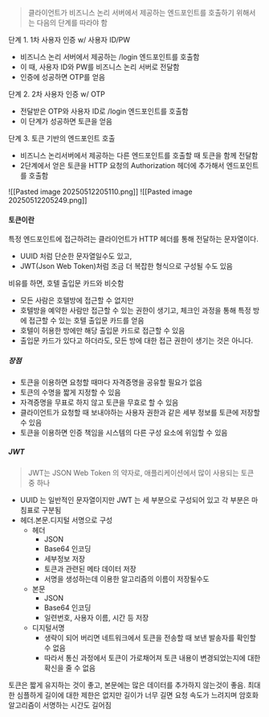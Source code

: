 > 클라이언트가 비즈니스 논리 서버에서 제공하는 엔드포인트를 호출하기 위해서는 다음의 단계를 따라야 함

단계 1. 1차 사용자 인증 w/ 사용자 ID/PW
- 비즈니스 논리 서버에서 제공하는 /login 엔드포인트를 호출함
- 이 때, 사용자 ID와 PW를 비즈니스 논리 서버로 전달함
- 인증에 성공하면 OTP를 얻음

단계 2. 2차 사용자 인증 w/ OTP
- 전달받은 OTP와 사용자 ID로 /login 엔드포인트를 호출함
- 이 단계가 성공하면 토큰을 얻음

단계 3. 토큰 기반의 엔드포인트 호출
- 비즈니스 논리서버에서 제공하는 다른 엔드포인트를 호출할 때 토큰을 함께 전달함
- 2단계에서 얻은 토큰을 HTTP 요청의 Authorization 헤더에 추가해서 엔드포인트를 호출함


![[Pasted image 20250512205110.png]]
![[Pasted image 20250512205249.png]]


#### 토큰이란
특정 엔드포인트에 접근하려는 클라이언트가 HTTP 헤더를 통해 전달하는 문자열이다.
- UUID 처럼 단순한 문자열일수도 있고,
- JWT(Json Web Token)처럼 조금 더 복잡한 형식으로 구성될 수도 있음

비유를 하면, 호텔 출입문 카드와 비슷함
- 모든 사람은 호텔방에 접근할 수 없지만
- 호텔방을 예약한 사람만 접근할 수 있는 권한이 생기고, 체크인 과정을 통해 특정 방에 접근할 수 있는 호텔 출입문 카드를 얻음
- 호텔이 허용한 방에만 해당 출입문 카드로 접근할 수 있음
- 출입문 카드가 있다고 하더라도, 모든 방에 대한 접근 권한이 생기는 것은 아니다. 

##### 장점 
- 토큰을 이용하면 요청할 때마다 자격증명을 공유할 필요가 없음
- 토큰의 수명을 짧게 지정할 수 있음
- 자격증명을 무표로 하지 않고 토큰을 무효로 할 수 있음
- 클라이언트가 요청할 때 보내야하는 사용자 권한과 같은 세부 정보를 토큰에 저장할 수 있음
- 토큰을 이용하면 인증 책임을 시스템의 다른 구성 요소에 위임할 수 있음

##### JWT
> JWT는 JSON Web Token 의 약자로, 애플리케이션에서 많이 사용되는 토큰 중 하나

- UUID 는 일반적인 문자열이지만 JWT 는 세 부분으로 구성되어 있고 각 부분은 마침표로 구분됨
- 헤더.본문.디지털 서명으로 구성
	- 헤더
		- JSON
		- Base64 인코딩
		- 세부정보 저장
		- 토큰과 관련된 메타 데이터 저장
		- 서명을 생성하는데 이용한 알고리즘의 이름이 저장될수도
	- 본문
		- JSON
		- Base64 인코딩
		- 일련번호, 사용자 이름, 시간 등 저장
	- 디지털서명
		- 생략이 되어 버리면 네트워크에서 토큰을 전송할 때 보낸 발송자를 확인할 수 없음
		- 따라서 통신 과정에서 토큰이 가로채어져 토큰 내용이 변경되었는지에 대한 확신을 줄 수 없음

토큰은 짧게 유지하는 것이 좋고, 본문에는 많은 데이터를 추가하지 않는것이 좋음. 최대한 심플하게
길이에 대한 제한은 없지만 길이가 너무 길면 요청 속도가 느려지며 암호화 알고리즘이 서명하는 시간도 길어짐